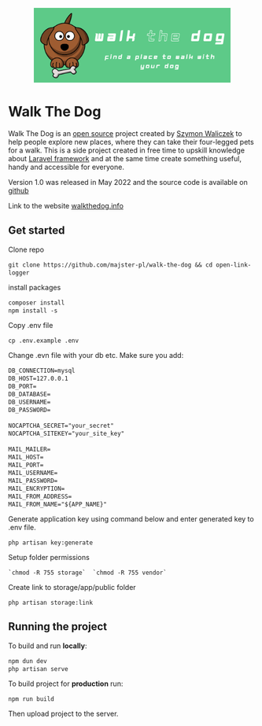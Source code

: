 
<p  align="center"><a  href="https://walkthedog.info"  target="_blank"><img  src="https://github.com/majster-pl/walk-the-dog/blob/main/public/images/logo-full-rect_new.png?raw=true"  width="400"></a></p>

  

# Walk The Dog

  

Walk The Dog is an [open source](https://opensource.com/resources/what-open-source) project created by [Szymon Waliczek](https://waliczek.org/) to help people explore new places, where they can take their four-legged pets for a walk. This is a side project created in free time to upskill knowledge about [Laravel framework](https://laravel.com/) and at the same time create something useful, handy and accessible for everyone.

  

Version 1.0 was released in May 2022 and the source code is available on [github](https://github.com/majster-pl/walk-the-dog)


 Link to the website [walkthedog.info](https://walkthedog.info)
   

## Get started

Clone repo

    git clone https://github.com/majster-pl/walk-the-dog && cd open-link-logger

install packages

    composer install
    npm install -s
Copy .env file

    cp .env.example .env
Change .evn file with your db etc. Make sure you add:

    DB_CONNECTION=mysql
	DB_HOST=127.0.0.1
	DB_PORT=
	DB_DATABASE=
	DB_USERNAME=
	DB_PASSWORD=
	
    NOCAPTCHA_SECRET="your_secret"
    NOCAPTCHA_SITEKEY="your_site_key"
    
    MAIL_MAILER=
	MAIL_HOST=
	MAIL_PORT=
	MAIL_USERNAME=
	MAIL_PASSWORD=
	MAIL_ENCRYPTION=
	MAIL_FROM_ADDRESS=
	MAIL_FROM_NAME="${APP_NAME}"



Generate application key using command below and enter generated key to .env file.
 

    php artisan key:generate

Setup folder permissions

    `chmod -R 755 storage`  `chmod -R 755 vendor`

Create link to storage/app/public folder

    php artisan storage:link

## Running the project
To build and run **locally**:

    npm dun dev
    php artisan serve

  
To build project for **production** run:
  

    npm run build
Then upload project to the server.

 